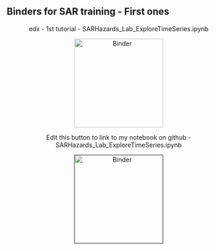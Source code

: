 ## Binders for SAR training - First ones


<p style="text-align: center;">
  edx - 1st tutorial - SARHazards_Lab_ExploreTimeSeries.ipynb
</p>
<p style="text-align: center;">
  <a href="https://mybinder.org/v2/gh/ASFBinderRecipes/Binder_SAR_Hazards_ExploreTimeSeries/main?labpath=SARHazards_Lab_ExploreTimeSeries.ipynb" 
    target="_blank" rel="noopener"><img alt="Binder" src="https://mybinder.org/badge_logo.svg" width="200"></a>
</p>


<p style="text-align: center;">
  Edit this button to link to my notebook on github - SARHazards_Lab_ExploreTimeSeries.ipynb
</p>
<p style="text-align: center;">
  <a href="" 
    target="_blank" rel="noopener"><img alt="Binder" src="https://mybinder.org/badge_logo.svg" width="200"></a>
</p>
